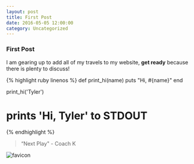 ```yaml
---
layout: post
title: First Post
date: 2016-05-05 12:00:00
category: Uncategorized
---
```


### First Post

I am gearing up to add all of my travels to my website, **get ready** because there is plenty to discuss!

{% highlight ruby linenos %}
def print_hi(name)
  puts "Hi, #{name}"
end

print_hi('Tyler')
# prints 'Hi, Tyler' to STDOUT
{% endhighlight %}

> “Next Play" - Coach K

![favicon](/favicon.ico)